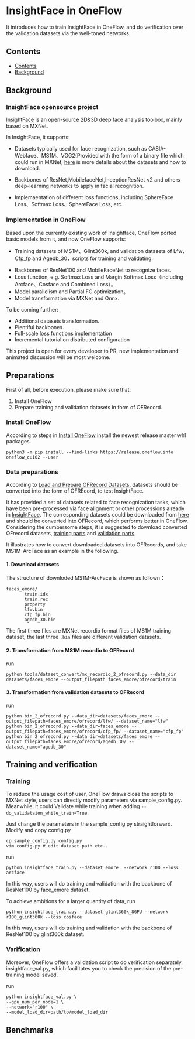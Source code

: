 # InsightFace in OneFlow  

It introduces how to train InsightFace in OneFlow, and do verification over the validation datasets via the well-toned networks.

## Contents

- [Contents](#contents)
- [Background](#background)

## Background
###  InsightFace opensource project

[InsightFace](https://github.com/deepinsight/insightface) is an open-source 2D&3D deep face analysis toolbox, mainly based on MXNet.

In InsightFace, it supports:

* Datasets typically used for face recognization, such as CASIA-Webface、MS1M、VGG2(Provided with the form of a binary file which could run in MXNet, [here](https://github.com/deepinsight/insightface/wiki/Dataset-Zoo) is more details about the datasets and how to download.

* Backbones of ResNet,MobilefaceNet,InceptionResNet_v2 and others deep-learning networks to apply in facial recognition. 
* Implemaentation of different loss functions, including SphereFace Loss、Softmax Loss、SphereFace Loss, etc.


###  Implementation in OneFlow

Based upon the currently existing work of Insightface, OneFlow ported basic models from it, and now OneFlow supports:

- Training datasets of MS1M、Glint360k, and validation datasets of Lfw、Cfp_fp and Agedb_30，scripts for training and validating.
* Backbones of  ResNet100 and  MobileFaceNet to recognize faces.
* Loss function, e.g. Softmax Loss and  Margin Softmax Loss（including Arcface、Cosface and Combined Loss）。
* Model parallelism and  Partial FC optimization。
* Model transformation via MXNet and Onnx.


To be coming further:
- Additional datasets transformation.
- Plentiful backbones.
- Full-scale loss functions implementation
- Incremental tutorial on distributed configuration

This project is open for every developer to PR, new implementation and animated discussion will be most welcome.

## Preparations

First of all, before execution, please make sure that:
1. Install OneFlow
2. Prepare training and validation datasets in form of OFRecord.


###  Install OneFlow

According to steps in [Install OneFlow](https://github.com/Oneflow-Inc/oneflow#install-oneflow) install the newest release master whl packages.
```
python3 -m pip install --find-links https://release.oneflow.info oneflow_cu102 --user
```

### Data preparations

According to [Load and Prepare OFRecord Datasets](https://docs.oneflow.org/en/extended_topics/how_to_make_ofdataset.html), datasets should be converted into the form of OFREcord, to test InsightFace.

It has provided a set of datasets related to face recognization tasks, which have been pre-processed via face alignment or other processions already in [InsightFace](https://github.com/deepinsight/insightface).  The corresponding datasets could be downloaded from [here](https://github.com/deepinsight/insightface/wiki/Dataset-Zoo) and should be converted into OFRecord, which performs better in OneFlow. Considering the cumbersome steps, it is suggested to download converted OFrecord datasets, [training parts](http://oneflow-public.oss-cn-beijing.aliyuncs.com/face_dataset/train_ofrecord.tar.gz) and [validation parts](http://oneflow-public.oss-cn-beijing.aliyuncs.com/face_dataset/eval_ofrecord.tar.gz).

It illustrates how to convert downloaded datasets into OFRecords, and take MS1M-ArcFace as an example in the following.


#### 1. Download datasets 

The structure of downloded MS1M-ArcFace is shown as follown：

```
faces_emore/
       train.idx
       train.rec
       property
       lfw.bin
       cfp_fp.bin
       agedb_30.bin
```

The first three files are MXNet recordio format files of MS1M training dataset, the last three `.bin` files are different validation datasets.


#### 2. Transformation from MS1M recordio to OFRecord
run

```
python tools/dataset_convert/mx_recordio_2_ofrecord.py --data_dir datasets/faces_emore --output_filepath faces_emore/ofrecord/train
```



#### 3. Transformation from validation datasets to OFRecord
run

```
python bin_2_ofrecord.py --data_dir=datasets/faces_emore --output_filepath=faces_emore/ofrecord/lfw/ --dataset_name="lfw"
python bin_2_ofrecord.py --data_dir=faces_emore --output_filepath=faces_emore/ofrecord/cfp_fp/ --dataset_name="cfp_fp"
python bin_2_ofrecord.py --data_dir=datasets/faces_emore --output_filepath=faces_emore/ofrecord/agedb_30/ --dataset_name="agedb_30"
```



## Training and verification

### Training 
To reduce the usage cost of user, OneFlow draws close the scripts to MXNet style, users can directly modify parameters via sample_config.py. Meanwhile, it could Validate while training when adding  `--do_validataion_while_train=True`.

Just change the parameters in the sample_config.py straightforward. Modify and copy config.py


```
cp sample_config.py config.py
vim config.py # edit dataset path etc..
```
run

```
python insightface_train.py --dataset emore  --network r100 --loss arcface
```
In this way, users will do training and validation with the backbone of ResNet100 by face_emore dataset.

To  achieve ambitions for a larger quantity of data, run

```
python insightface_train.py --dataset glint360k_8GPU --network r100_glint360k --loss cosface 
```
In this way, users will do training and validation with the backbone of ResNet100 by glint360k dataset.


### Varification

Moreover, OneFlow offers a validation script to do verification separately, insightface_val.py, which facilitates you to check the precision of the pre-training model saved.

run

```
python insightface_val.py \
--gpu_num_per_node=1 \
--network="r100" \
--model_load_dir=path/to/model_load_dir
```


## Benchmarks










